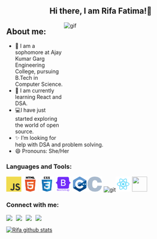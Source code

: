 <h2 align="center">Hi there, I am Rifa Fatima!👋</h2>

<img align="right" alt="gif" src="https://cdn.dribbble.com/users/2646423/screenshots/5507196/computer.gif" width="350" height="300" />

## About me:
- 🏫 I am a sophomore at Ajay Kumar Garg Engineering College, pursuing B.Tech in Computer Science.
- 🌱 I am currently learning React and DSA. 
- 💻I have just started exploring the world of open source.
- ✨ I’m looking for help with DSA and problem solving.
- 😄 Pronouns: She/Her

### Languages and Tools:
<p align="left"><img height="40" width="40" src="https://raw.githubusercontent.com/github/explore/80688e429a7d4ef2fca1e82350fe8e3517d3494d/topics/javascript/javascript.png" /> <img height="40" width="40" src="https://raw.githubusercontent.com/github/explore/80688e429a7d4ef2fca1e82350fe8e3517d3494d/topics/html/html.png" /> <img height="40" width="40" src="https://raw.githubusercontent.com/github/explore/80688e429a7d4ef2fca1e82350fe8e3517d3494d/topics/css/css.png" /> <img src="https://raw.githubusercontent.com/devicons/devicon/master/icons/bootstrap/bootstrap-plain-wordmark.svg" alt="bootstrap" width="40" height="40"/> 
<img height="40" width="40" src="https://raw.githubusercontent.com/github/explore/80688e429a7d4ef2fca1e82350fe8e3517d3494d/topics/cpp/cpp.png" /><img src="https://raw.githubusercontent.com/devicons/devicon/master/icons/c/c-original.svg" alt="c" width="40" height="40"/> <img src="https://www.vectorlogo.zone/logos/git-scm/git-scm-icon.svg" alt="git" width="40" height="40"/><img height="40" width="40" src="https://raw.githubusercontent.com/github/explore/80688e429a7d4ef2fca1e82350fe8e3517d3494d/topics/react/react.png" />
 <img height="40" width="40" src="https://www.php.net/images/logos/new-php-logo.svg" />
</p>

 ### Connect with me:
<a href="www.linkedin.com/in/rifafatima">
  <img align="left" width="26px" src="https://cdn.jsdelivr.net/npm/simple-icons@v3/icons/linkedin.svg"  />
</a>
<a href="https://twitter.com/rifatima23">
  <img align="left" width="26px" src="https://cdn.jsdelivr.net/npm/simple-icons@v3/icons/twitter.svg" />
</a>
<a href="mailto:rifafatima02@gmail.com">
  <img align="left" width="26px" src="https://cdn.jsdelivr.net/npm/simple-icons@v3/icons/gmail.svg" />
</a>
<a href="https://rifafatima02.medium.com/">
  <img align="left" width="26px" src="https://cdn.jsdelivr.net/npm/simple-icons@v3/icons/medium.svg" />
</a>

<br/>
<div align="left">

[![Rifa github stats](https://github-readme-stats.vercel.app/api?username=rifafatima&show_icons=true&theme=radical)](https://github.com/rifafatima/github-readme-stats)

</div>  

<br/>
